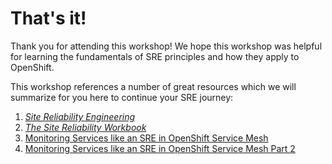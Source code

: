 # That's it!

Thank you for attending this workshop!  We hope this workshop was helpful for learning the fundamentals of SRE principles and how they apply to OpenShift.  

This workshop references a number of great resources which we will summarize for you here to continue your SRE journey:

1. [*Site Reliability Engineering*](https://landing.google.com/sre/sre-book/toc/)
2. [*The Site Reliability Workbook*](https://landing.google.com/sre/workbook/toc/)
3. [Monitoring Services like an SRE in OpenShift Service Mesh](https://www.openshift.com/blog/monitoring-services-like-an-sre-in-openshift-servicemesh)
4. [Monitoring Services like an SRE in OpenShift Service Mesh Part 2](https://www.openshift.com/blog/monitoring-services-like-an-sre-in-openshift-servicemesh-part-2-collecting-standard-metrics-3)
